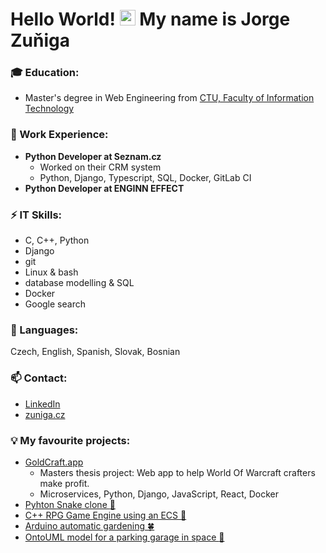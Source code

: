 # Hello World! <img src="https://media.giphy.com/media/hvRJCLFzcasrR4ia7z/giphy.gif" width="25px"> My name is Jorge Zuňiga  

### 🎓 Education:
- Master's degree in Web Engineering from [CTU, Faculty of Information Technology](https://www.linkedin.com/school/fit-ctu/)

### 💼 Work Experience:
- **Python Developer at Seznam.cz**
  - Worked on their CRM system
  - Python, Django, Typescript, SQL, Docker, GitLab CI
- **Python Developer at ENGINN EFFECT**

### ⚡ IT Skills:
- C, C++, Python
- Django
- git
- Linux & bash 
- database modelling & SQL
- Docker
- Google search

### 💬 Languages:
Czech, English, Spanish, Slovak, Bosnian

### 📫 Contact:
- [LinkedIn](https://www.linkedin.com/in/zunigjor)
- [zuniga.cz](https://zuniga.cz/)

### :bulb: My favourite projects:
- [GoldCraft.app](https://goldcraft.app/)
  - Masters thesis project: Web app to help World Of Warcraft crafters make profit.
  - Microservices, Python, Django, JavaScript, React, Docker
- [Pyhton Snake clone :snake:](https://github.com/zunigjor/BI-PYT/tree/master/semestral_work_snake_game)
- [C++ RPG Game Engine using an ECS :hocho:](https://github.com/zunigjor/BI-PA2/tree/master/Semestralka/RPG_Game_Engine_PA2)
- [Arduino automatic gardening :four_leaf_clover:](https://github.com/zunigjor/BI-ARD)
- [OntoUML model for a parking garage in space :rocket:](https://github.com/zunigjor/BI-KOM/blob/master/BI-KOM_ISPS.pdf)

